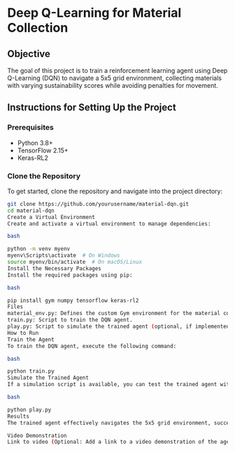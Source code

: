# Deep Q-Learning for Material Collection

## Objective

The goal of this project is to train a reinforcement learning agent using Deep Q-Learning (DQN) to navigate a 5x5 grid environment, collecting materials with varying sustainability scores while avoiding penalties for movement.

## Instructions for Setting Up the Project

### Prerequisites

- Python 3.8+
- TensorFlow 2.15+
- Keras-RL2

### Clone the Repository

To get started, clone the repository and navigate into the project directory:

```bash
git clone https://github.com/yourusername/material-dqn.git
cd material-dqn
Create a Virtual Environment
Create and activate a virtual environment to manage dependencies:

bash

python -m venv myenv
myenv\Scripts\activate  # On Windows
source myenv/bin/activate  # On macOS/Linux
Install the Necessary Packages
Install the required packages using pip:

bash

pip install gym numpy tensorflow keras-rl2
Files
material_env.py: Defines the custom Gym environment for the material collection simulation.
train.py: Script to train the DQN agent.
play.py: Script to simulate the trained agent (optional, if implemented).
How to Run
Train the Agent
To train the DQN agent, execute the following command:

bash

python train.py
Simulate the Trained Agent
If a simulation script is available, you can test the trained agent with:

bash

python play.py
Results
The trained agent effectively navigates the 5x5 grid environment, successfully collecting materials with high sustainability scores and minimizing movement penalties. The model weights are saved as dqn_material_env_weights.h5f.

Video Demonstration
Link to video (Optional: Add a link to a video demonstration of the agent in action, if available.)
